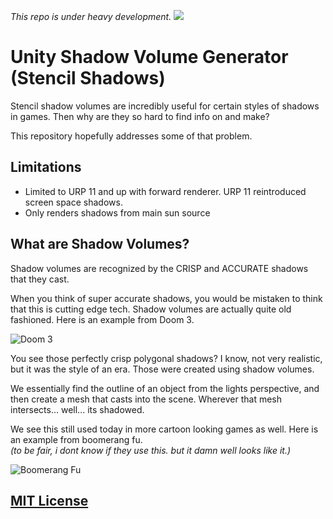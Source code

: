 *This repo is under heavy development.*
![](ReadmeResources/shadows.gif)
# Unity Shadow Volume Generator (Stencil Shadows)
Stencil shadow volumes are incredibly useful for certain styles of shadows in games.
Then why are they so hard to find info on and make?

This repository hopefully addresses some of that problem.

## Limitations
- Limited to URP 11 and up with forward renderer. URP 11 reintroduced screen space shadows.
- Only renders shadows from main sun source

## What are Shadow Volumes?
Shadow volumes are recognized by the CRISP and ACCURATE shadows that they cast.

When you think of super accurate shadows, you would be mistaken to think that this is cutting edge tech.
Shadow volumes are actually quite old fashioned.
Here is an example from Doom 3.

![Doom 3](ReadmeResources/Doom3.jpg)

You see those perfectly crisp polygonal shadows? 
I know, not very realistic, but it was the style of an era.
Those were created using shadow volumes.

We essentially find the outline of an object from the lights perspective,
and then create a mesh that casts into the scene.
Wherever that mesh intersects... well... its shadowed.

We see this still used today in more cartoon looking games as well.
Here is an example from boomerang fu. <br>
*(to be fair, i dont know if they use this. but it damn well looks like it.)*

![Boomerang Fu](ReadmeResources/BoomerangFu.jpg)

## [MIT License](LICENSE.md)